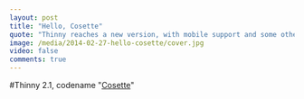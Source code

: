 ```yaml
---
layout: post
title: "Hello, Cosette"
quote: "Thinny reaches a new version, with mobile support and some other cool features."
image: /media/2014-02-27-hello-cosette/cover.jpg
video: false
comments: true
---
```


#Thinny 2.1, codename "[Cosette](http://lesmiserables.wikia.com/wiki/Cosette)"

